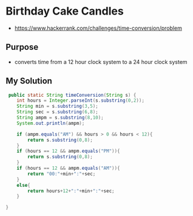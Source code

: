 # Birthday Cake Candles

- <https://www.hackerrank.com/challenges/time-conversion/problem>

## Purpose

- converts time from a 12 hour clock system to a 24 hour clock system

## My Solution

```java
 public static String timeConversion(String s) {  
    int hours = Integer.parseInt(s.substring(0,2));
    String min = s.substring(3,5);
    String sec = s.substring(6,8);
    String ampm = s.substring(8,10);
    System.out.println(ampm);

    if (ampm.equals("AM") && hours > 0 && hours < 12){
        return s.substring(0,8);
    }
    if (hours == 12 && ampm.equals("PM")){
        return s.substring(0,8);
    }
    if (hours == 12 && ampm.equals("AM")){
        return "00:"+min+":"+sec;
    }
    else{
        return hours+12+":"+min+":"+sec;
    }

}
```